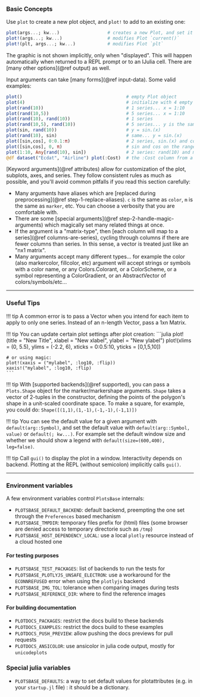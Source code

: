 ### Basic Concepts

Use `plot` to create a new plot object, and `plot!` to add to an existing one:

```julia
plot(args...; kw...)                  # creates a new Plot, and set it to be the `current`
plot!(args...; kw...)                 # modifies Plot `current()`
plot!(plt, args...; kw...)            # modifies Plot `plt`
```

The graphic is not shown implicitly, only when "displayed".  This will happen automatically when returned to a REPL prompt or to an IJulia cell.  There are [many other options](@ref output) as well.

Input arguments can take [many forms](@ref input-data).  Some valid examples:

```julia
plot()                                       # empty Plot object
plot(4)                                      # initialize with 4 empty series
plot(rand(10))                               # 1 series... x = 1:10
plot(rand(10,5))                             # 5 series... x = 1:10
plot(rand(10), rand(10))                     # 1 series
plot(rand(10,5), rand(10))                   # 5 series... y is the same for all
plot(sin, rand(10))                          # y = sin.(x)
plot(rand(10), sin)                          # same... y = sin.(x)
plot([sin,cos], 0:0.1:π)                     # 2 series, sin.(x) and cos.(x)
plot([sin,cos], 0, π)                        # sin and cos on the range [0, π]
plot(1:10, Any[rand(10), sin])               # 2 series: rand(10) and map(sin,x)
@df dataset("Ecdat", "Airline") plot(:Cost)  # the :Cost column from a DataFrame... must import StatsPlots
```

[Keyword arguments](@ref attributes) allow for customization of the plot, subplots, axes, and series.  They follow consistent rules as much as possible, and you'll avoid common pitfalls if you read this section carefully:

- Many arguments have aliases which are [replaced during preprocessing](@ref step-1-replace-aliases).  `c` is the same as `color`, `m` is the same as `marker`, etc.  You can choose a verbosity that you are comfortable with.
- There are some [special arguments](@ref step-2-handle-magic-arguments) which magically set many related things at once.
- If the argument is a "matrix-type", then [each column will map to a series](@ref columns-are-series), cycling through columns if there are fewer columns than series.  In this sense, a vector is treated just like an "nx1 matrix".
- Many arguments accept many different types... for example the color (also markercolor, fillcolor, etc) argument will accept strings or symbols with a color name, or any Colors.Colorant, or a ColorScheme, or a symbol representing a ColorGradient, or an AbstractVector of colors/symbols/etc...

---

### Useful Tips

!!! tip
    A common error is to pass a Vector when you intend for each item to apply to only one series. Instead of an n-length Vector, pass a 1xn Matrix.

!!! tip
    You can update certain plot settings after plot creation:
    ```julia
    plot!(title = "New Title", xlabel = "New xlabel", ylabel = "New ylabel")
    plot!(xlims = (0, 5.5), ylims = (-2.2, 6), xticks = 0:0.5:10, yticks = [0,1,5,10])

    # or using magic:
    plot!(xaxis = ("mylabel", :log10, :flip))
    xaxis!("mylabel", :log10, :flip)
    ```

!!! tip
    With [supported backends](@ref supported), you can pass a `Plots.Shape` object for the marker/markershape arguments. `Shape` takes a vector of 2-tuples in the constructor, defining the points of the polygon's shape in a unit-scaled coordinate space.  To make a square, for example, you could do: `Shape([(1,1),(1,-1),(-1,-1),(-1,1)])`

!!! tip
    You can see the default value for a given argument with `default(arg::Symbol)`, and set the default value with `default(arg::Symbol, value)` or `default(; kw...)`. For example set the default window size and whether we should show a legend with `default(size=(600,400), leg=false)`.

!!! tip
    Call `gui()` to display the plot in a window. Interactivity depends on backend. Plotting at the REPL (without semicolon) implicitly calls `gui()`.

---

### Environment variables

A few environment variables control `PlotsBase` internals:
- `PLOTSBASE_DEFAULT_BACKEND`: default backend, preempting the one set through the `Preferences` based mechanism
- `PLOTSBASE_TMPDIR`: temporary files prefix for (html) files (some browser are denied access to temporary directorie such as `/tmp`)
- `PLOTSBASE_HOST_DEPENDENCY_LOCAL`: use a local `plotly` resource instead of a cloud hosted one

#### For testing purposes
- `PLOTSBASE_TEST_PACKAGES`: list of backends to run the tests for
- `PLOTSBASE_PLOTLYJS_UNSAFE_ELECTRON`: use a workaround for the `ECONNREFUSED` error when using the `plotlyjs` backend
- `PLOTSBASE_IMG_TOL`: tolerance when comparing images during tests
- `PLOTSBASE_REFERENCE_DIR`: where to find the reference images

#### For building documentation
- `PLOTDOCS_PACKAGES`: restrict the docs build to these backends
- `PLOTDOCS_EXAMPLES`: restrict the docs build to these examples
- `PLOTDOCS_PUSH_PREVIEW`: allow pushing the docs previews for pull requests
- `PLOTDOCS_ANSICOLOR`: use ansicolor in julia code output, mostly for `unicodeplots`

### Special julia variables
- `PLOTSBASE_DEFAULTS`: a way to set default values for plotattributes (e.g. in your `startup.jl` file) : it should be a dictionary.
